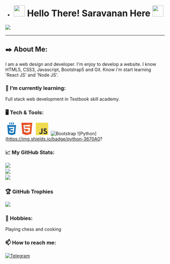 - <h1 align="center"><img src="https://emojibook.org/wp-content/uploads/2022/03/1-14-78.png" width="35px" height="35px"></img> Hello There! Saravanan Here  <img src="https://cdn3.emoji.gg/emojis/6186-developer-bot.gif" width="35px" height="35px"></img></h1>
<img src = "https://www.internetcreation.net/wp-content/uploads/2015/04/banner-web-development-1500x491.png"></img>
<hr>

## ✒️ About Me:
I am a web design and developer. I'm enjoy to develop a website. I know HTML5, CSS3, Javascript, Bootstrap5 and Git. Know i'm start learning 'React JS' and 'Node JS'. 

  ### 🌱 I’m currently learning:
  Full stack web development in Testbook skill academy.

  ### 🖥️ Tech & Tools:
  <img src="https://github.com/devicons/devicon/blob/master/icons/css3/css3-plain-wordmark.svg"  title="CSS3" alt="CSS" width="40" height="40"/>&nbsp;
  <img src="https://github.com/devicons/devicon/blob/master/icons/html5/html5-original.svg" title="HTML5" alt="HTML" width="40" height="40"/>&nbsp;
  <img src="https://github.com/devicons/devicon/blob/master/icons/javascript/javascript-original.svg" title="JavaScript" alt="JavaScript" width="40" height="40"/>&nbsp;
  ![Bootstrap](https://img.shields.io/badge/bootstrap-%23563D7C.svg?logo=bootstrap&logoColor=white&style=for-the-badge) ![Python](https://img.shields.io/badge/python-3670A0?

  ### 📈 My GitHub Stats:
  ![](https://github-readme-stats.vercel.app/api?username=Sara2706&theme=dark&hide_border=false&include_all_commits=false&count_private=false)<br/>
  ![](https://github-readme-streak-stats.herokuapp.com/?user=Sara2706&theme=dark&hide_border=false)<br/>
  ![](https://github-readme-stats.vercel.app/api/top-langs/?username=Sara2706&theme=dark&hide_border=false&include_all_commits=false&count_private=false&layout=compact)

 ### 🏆 GitHub Trophies
  ![](https://github-profile-trophy.vercel.app/?username=Sara2706&theme=radical&no-frame=false&no-bg=true&margin-w=4)

  ### 👀 Hobbies:
  Playing chess and cooking

  ### 📫 How to reach me:
  [![Telegram](https://img.shields.io/badge/Telegram-2CA5E0?logo=telegram&logoColor=white&style=for-the-badge)](https://t.me/saravanan2706)

<!---
Sara2706/Sara2706 is a ✨ special ✨ repository because its `README.md` (this file) appears on your GitHub profile.
You can click the Preview link to take a look at your changes.
--->
